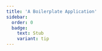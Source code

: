 ```yaml
---
title: 'A Boilerplate Application'
sidebar:
  order: 0
  badge:
    text: Stub
    variant: tip
---
```


 
